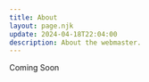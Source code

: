 ```yaml
---
title: About
layout: page.njk
update: 2024-04-18T22:04:00
description: About the webmaster.
---
```


Coming Soon
